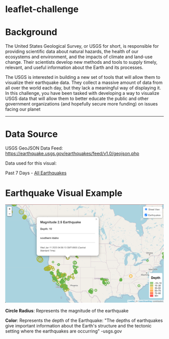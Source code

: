 # leaflet-challenge

# Background

The United States Geological Survey, or USGS for short, is responsible for providing scientific data about natural hazards, the health of our ecosystems and environment, and the impacts of climate and land-use change. Their scientists develop new methods and tools to supply timely, relevant, and useful information about the Earth and its processes.

The USGS is interested in building a new set of tools that will allow them to visualize their earthquake data. They collect a massive amount of data from all over the world each day, but they lack a meaningful way of displaying it. In this challenge, you have been tasked with developing a way to visualize USGS data that will allow them to better educate the public and other government organizations (and hopefully secure more funding) on issues facing our planet

---

# Data Source

USGS GeoJSON Data Feed: https://earthquake.usgs.gov/earthquakes/feed/v1.0/geojson.php

Data used for this visual: 

Past 7 Days - [All Earthquakes](https://earthquake.usgs.gov/earthquakes/feed/v1.0/summary/all_week.geojson)

# Earthquake Visual Example

![1673978307905](image/README/1673978307905.png)

**Circle Radius**: Represents the magnitude of the earthquake 

**Color**: Represents the depth of the Earthquake: "The depths of earthquakes give important information about the Earth's structure and the tectonic setting where the earthquakes are occurring" -usgs.gov
